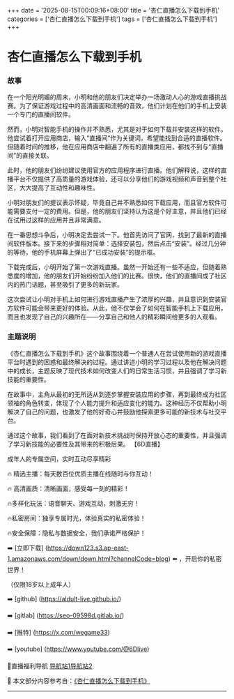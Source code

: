 +++
date = '2025-08-15T00:09:16+08:00'
title = '杏仁直播怎么下载到手机'
categories = ['杏仁直播怎么下载到手机']
tags = ['杏仁直播怎么下载到手机']
+++

# 杏仁直播怎么下载到手机

### 故事

在一个阳光明媚的周末，小明和他的朋友们决定举办一场激动人心的游戏直播挑战赛。为了保证游戏过程中的高清画面和流畅的音效，他们计划在他们的手机上安装一个专门的直播间软件。

然而，小明对智能手机的操作并不熟悉，尤其是对于如何下载并安装这样的软件。他尝试着打开应用商店，输入“直播间”作为关键词，希望能找到合适的直播软件。但随着时间的推移，他在应用商店中翻遍了所有的直播类应用，都找不到与“直播间”的直接关联。

此时，他的朋友们纷纷建议使用官方的应用程序进行直播。他们解释说，这样的直播平台不仅提供了高质量的游戏体验，还可以分享他们的游戏视频和声音到整个社区，大大提高了互动性和趣味性。

小明对朋友们的提议表示怀疑，毕竟自己并不熟悉如何下载应用，而且官方软件可能需要支付一定的费用。但是，他的朋友们坚持认为这是个好主意，并且他们已经在试用过这样的应用并且非常满意。

在一番思想斗争后，小明决定去尝试一下。他首先访问了官网，找到了最新的直播间软件版本。接下来的步骤相对简单：选择安装包，然后点击“安装”。经过几分钟的等待，他的手机屏幕上弹出了“已成功安装”的提示框。

下载完成后，小明开始了第一次游戏直播。虽然一开始还有一些不适应，但随着熟悉度的增加，他的朋友们开始纷纷加入他们的比赛。很快，他们的直播间成了社区内的热门话题，甚至吸引了更多的新玩家。

这次尝试让小明对手机上如何进行游戏直播产生了浓厚的兴趣，并且意识到安装官方软件可能会带来更好的体验。从此，他不仅学会了如何在智能手机上下载应用，而且也发现了自己的兴趣所在——分享自己和他人的精彩瞬间给更多的人观看。

### 主题说明

《杏仁直播怎么下载到手机》这个故事围绕着一个普通人在尝试使用新的游戏直播平台时遇到的困惑和最终解决的过程。通过讲述小明的学习过程以及他在解决问题中的成长，主题反映了现代技术如何改变人们的日常生活习惯，并且强调了学习新技能的重要性。

在故事中，主角从最初的无所适从到逐步掌握安装应用的步骤，再到最终成为社区领袖的角色转变，体现了个人能力提升和适应变化的能力。这种经历不仅帮助小明解决了自己的问题，也激发了他的好奇心并鼓励他探索更多可能的新技术与社交平台。

通过这个故事，我们看到了在面对新技术挑战时保持开放心态的重要性，并且强调了学习新技能的必要性及其带来的积极后果。
【6D直播】

 成年人的专属空间，实时互动尽享精彩

🔥 精选主播：每天数百位优质主播在线随时与你互动！

🔥 高清画质：清晰画面，感受每一刻的精彩！

🔥多样化玩法：语音聊天、游戏互动，刺激无穷！

🔥私密房间：独享专属时光，体验真实的私密体验！

🔥安全保障：隐私与数据安全，我们承诺严格保护！

➡️ [立即下载] (https://down123.s3.ap-east-1.amazonaws.com/down/down.html?channelCode=blog) ⬅️ ，开启你的私密世界！

 （仅限18岁以上成年人）

➡️ [github] (https://aldult-live.github.io/)

➡️ [gitlab] (https://seo-09598d.gitlab.io/)

➡️ [推特] (https://x.com/wegame33)

➡️ [youtube] (https://www.youtube.com/@6Dlive)

🔞直播福利导航   [导航站1](https://webstack-86085a.gitlab.io/)[导航站2](https://onlygit123-2.github.io/)

📘 本文部分内容参考自：[《杏仁直播怎么下载到手机》](https://webstack-hugo-12.pages.dev/)

---
